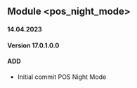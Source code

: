 ## Module <pos_night_mode>

#### 14.04.2023
#### Version 17.0.1.0.0
#### ADD

- Initial commit POS Night Mode
